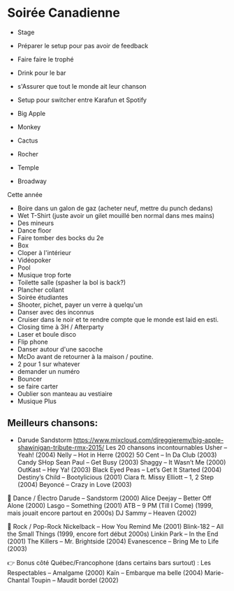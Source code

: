 # Soirée Canadienne

- Stage
- Préparer le setup pour pas avoir de feedback
- Faire faire le trophé
- Drink pour le bar
- s'Assurer que tout le monde ait leur chanson
- Setup pour switcher entre Karafun et Spotify

- Big Apple
- Monkey
- Cactus
- Rocher
- Temple
- Broadway

Cette année

- Boire dans un galon de gaz (acheter neuf, mettre du punch dedans)
- Wet T-Shirt (juste avoir un gilet mouillé ben normal dans mes mains)
- Des mineurs
- Dance floor
- Faire tomber des bocks du 2e
- Box
- Cloper à l'intérieur
- Vidéopoker
- Pool
- Musique trop forte
- Toilette salle (spasher la bol is back?)
- Plancher collant
- Soirée étudiantes
- Shooter, pichet, payer un verre à quelqu'un
- Danser avec des inconnus
- Cruiser dans le noir et te rendre compte que le monde est laid en esti.
- Closing time à 3H / Afterparty
- Laser et boule disco
- Flip phone
- Danser autour d'une sacoche
- McDo avant de retourner à la maison / poutine.
- 2 pour 1 sur whatever
- demander un numéro
- Bouncer
- se faire carter
- Oublier son manteau au vestiaire
- Musique Plus

Meilleurs chansons:
- 
- Darude Sandstorm
https://www.mixcloud.com/djreggjeremy/big-apple-shawinigan-tribute-rmx-2015/
Les 20 chansons incontournables
Usher – Yeah! (2004)
Nelly – Hot in Herre (2002)
50 Cent – In Da Club (2003)
  Candy SHop
Sean Paul – Get Busy (2003)
Shaggy – It Wasn’t Me (2000)
OutKast – Hey Ya! (2003)
Black Eyed Peas – Let’s Get It Started (2004)
Destiny’s Child – Bootylicious (2001)
Ciara ft. Missy Elliott – 1, 2 Step (2004)
Beyoncé – Crazy in Love (2003)

💃 Dance / Électro
Darude – Sandstorm (2000)
Alice Deejay – Better Off Alone (2000)
Lasgo – Something (2001)
ATB – 9 PM (Till I Come) (1999, mais jouait encore partout en 2000s)
DJ Sammy – Heaven (2002)

🎤 Rock / Pop-Rock
Nickelback – How You Remind Me (2001)
Blink-182 – All the Small Things (1999, encore fort début 2000s)
Linkin Park – In the End (2001)
The Killers – Mr. Brightside (2004)
Evanescence – Bring Me to Life (2003)

👉 Bonus côté Québec/Francophone (dans certains bars surtout) :
Les Respectables – Amalgame (2000)
Kaïn – Embarque ma belle (2004)
Marie-Chantal Toupin – Maudit bordel (2002)
